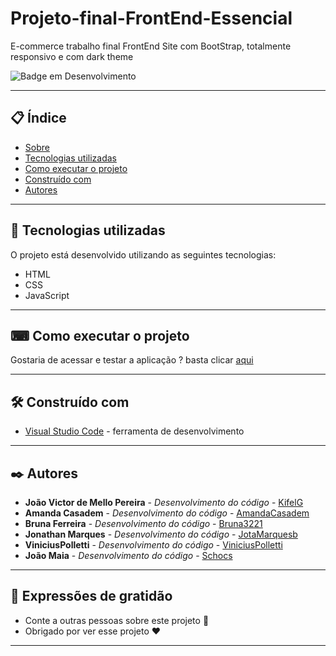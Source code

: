 # Projeto-final-FrontEnd-Essencial

E-commerce trabalho final FrontEnd Site com BootStrap, totalmente responsivo e com dark theme

![Badge em Desenvolvimento](https://img.shields.io/static/v1?label=STATUS&message=EM%20DESENVOLVIMENTO&color=GREEN&style=for-the-badge)

--- 

## 📋 Índice

- [Sobre](#Projeto-final-FrontEnd-Essencial)
- [Tecnologias utilizadas](#-tecnologias-utilizadas)
- [Como executar o projeto](#-como-executar-o-projeto)
- [Construído com](#%EF%B8%8F-construído-com)
- [Autores](#%EF%B8%8F-autores)

--- 

## 🚀 Tecnologias utilizadas

O projeto está desenvolvido utilizando as seguintes tecnologias:

- HTML
- CSS
- JavaScript

--- 

## ⌨ Como executar o projeto

Gostaria de acessar e testar a aplicação ? basta clicar [aqui](https://kifel.github.io/Projeto-final-FrontEnd-Essencial/)

--- 

## 🛠️ Construído com

* [Visual Studio Code](https://code.visualstudio.com/) - ferramenta de desenvolvimento

--- 

## ✒️ Autores

* **João Victor de Mello Pereira** - *Desenvolvimento do código* - [KifelG](https://github.com/kifel)
* **Amanda Casadem** - *Desenvolvimento do código* - [AmandaCasadem](https://github.com/AmandaCasadem)
* **Bruna Ferreira** - *Desenvolvimento do código* - [Bruna3221](https://github.com/Bruna3221)
* **Jonathan Marques** - *Desenvolvimento do código* - [JotaMarquesb](https://github.com/JotaMarquesb)
* **ViniciusPolletti** - *Desenvolvimento do código* - [ViniciusPolletti](https://github.com/ViniciusPolletti)
* **João Maia** - *Desenvolvimento do código* - [Schocs](https://github.com/Schocs)

---
 
## 🎁 Expressões de gratidão

* Conte a outras pessoas sobre este projeto 📢
* Obrigado por ver esse projeto ❤️

--- 

